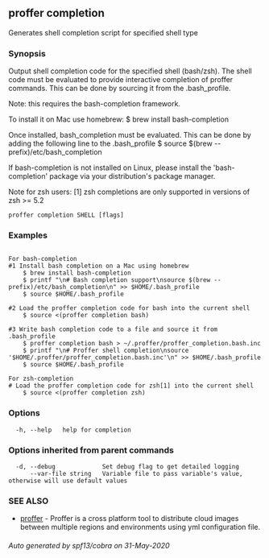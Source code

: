## proffer completion

Generates shell completion script for specified shell type

### Synopsis


Output shell completion code for the specified shell (bash/zsh).
The shell code must be evaluated to provide interactive
completion of proffer commands. This can be done by sourcing it from
the .bash_profile.

Note: this requires the bash-completion framework.

To install it on Mac use homebrew:
	$ brew install bash-completion

Once installed, bash_completion must be evaluated. This can be done by adding the
following line to the .bash_profile
	$ source $(brew --prefix)/etc/bash_completion

If bash-completion is not installed on Linux, please install the 'bash-completion' package
via your distribution's package manager.

Note for zsh users: [1] zsh completions are only supported in versions of zsh >= 5.2

```
proffer completion SHELL [flags]
```

### Examples

```

For bash-completion
#1 Install bash completion on a Mac using homebrew
	$ brew install bash-completion
	$ printf "\n# Bash completion support\nsource $(brew --prefix)/etc/bash_completion\n" >> $HOME/.bash_profile
	$ source $HOME/.bash_profile

#2 Load the proffer completion code for bash into the current shell
	$ source <(proffer completion bash)

#3 Write bash completion code to a file and source it from .bash_profile
	$ proffer completion bash > ~/.proffer/proffer_completion.bash.inc
	$ printf "\n# Proffer shell completion\nsource '$HOME/.proffer/proffer_completion.bash.inc'\n" >> $HOME/.bash_profile
	$ source $HOME/.bash_profile

For zsh-completion
# Load the proffer completion code for zsh[1] into the current shell
	$ source <(proffer completion zsh)
```

### Options

```
  -h, --help   help for completion
```

### Options inherited from parent commands

```
  -d, --debug             Set debug flag to get detailed logging
      --var-file string   Variable file to pass variable's value, otherwise will use default values
```

### SEE ALSO

* [proffer](proffer.md)	 - Proffer is a cross platform tool to distribute cloud images between multiple regions and environments using yml configuration file.

###### Auto generated by spf13/cobra on 31-May-2020
